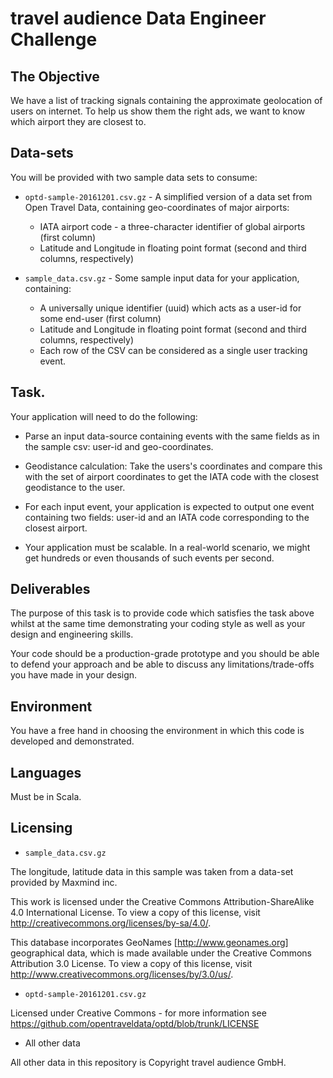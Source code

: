 # travel audience Data Engineer Challenge

## The Objective

We have a list of tracking signals containing the approximate geolocation of users on internet. To help us show them the right ads, we want to know which airport they are closest to.

## Data-sets

You will be provided with two sample data sets to consume:

* `optd-sample-20161201.csv.gz` - A simplified version of a data set from Open Travel Data, containing geo-coordinates of major airports:
    * IATA airport code - a three-character identifier of global airports (first column)
    * Latitude and Longitude in floating point format (second and third columns, respectively)

* `sample_data.csv.gz` - Some sample input data for your application, containing:
    * A universally unique identifier (uuid) which acts as a user-id for some end-user (first column)
    * Latitude and Longitude in floating point format (second and third columns, respectively)
    * Each row of the CSV can be considered as a single user tracking event.

## Task.

Your application will need to do the following:
  
* Parse an input data-source containing events with the same fields as in the sample csv: user-id and geo-coordinates.

* Geodistance calculation: Take the users's coordinates and compare this with the set of airport coordinates to get the IATA code with the closest geodistance to the user.

* For each input event, your application is expected to output one event containing two fields: user-id and an IATA code corresponding to the closest airport.

* Your application must be scalable. In a real-world scenario, we might get hundreds or even thousands of such events per second.

## Deliverables 

The purpose of this task is to provide code which satisfies the task above whilst at the same time demonstrating your coding style as well as your design and engineering skills.

Your code should be a production-grade prototype and you should be able to defend your approach and be able to discuss any limitations/trade-offs you have made in your design.

## Environment

You have a free hand in choosing the environment in which this code is developed and demonstrated.

## Languages

Must be in Scala.

## Licensing 

* `sample_data.csv.gz`

The longitude, latitude data in this sample was taken from a data-set provided
by Maxmind inc.

This work is licensed under the Creative Commons
Attribution-ShareAlike 4.0 International License. To view a copy of
this license, visit http://creativecommons.org/licenses/by-sa/4.0/.

This database incorporates GeoNames [http://www.geonames.org]
geographical data, which is made available under the Creative Commons
Attribution 3.0 License. To view a copy of this license, visit
http://www.creativecommons.org/licenses/by/3.0/us/.

* `optd-sample-20161201.csv.gz`

Licensed under Creative Commons - for more information see 
https://github.com/opentraveldata/optd/blob/trunk/LICENSE

* All other data

All other data in this repository is Copyright travel audience GmbH. 



